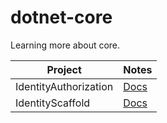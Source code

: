 # dotnet-core

Learning more about core.

|Project|Notes|
|-------|-----|
|IdentityAuthorization| [Docs](https://docs.microsoft.com/en-us/aspnet/core/security/authentication/identity?view=aspnetcore-2.1&tabs=visual-studio%2Caspnetcore2x)|
|IdentityScaffold| [Docs](https://docs.microsoft.com/en-us/aspnet/core/security/authentication/scaffold-identity?view=aspnetcore-2.1&tabs=netcore-cli)|
